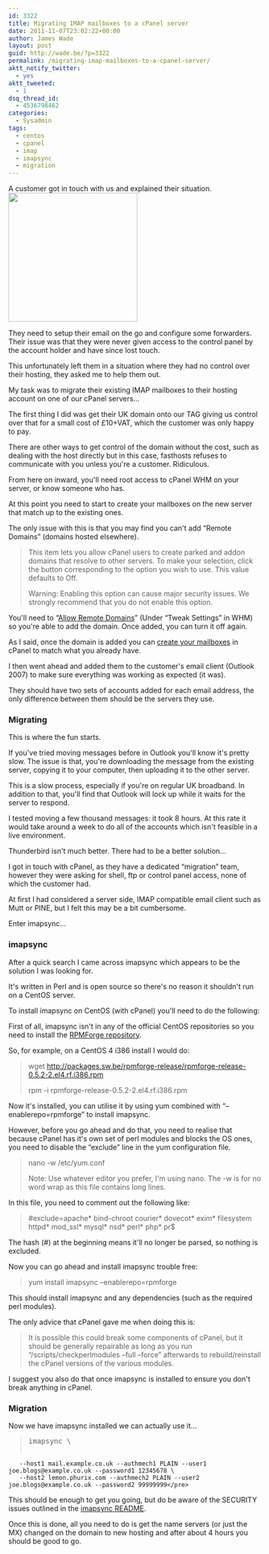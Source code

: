 ```yaml
---
id: 3322
title: Migrating IMAP mailboxes to a cPanel server
date: 2011-11-07T23:02:22+00:00
author: James Wade
layout: post
guid: http://wade.be/?p=3322
permalink: /migrating-imap-mailboxes-to-a-cpanel-server/
aktt_notify_twitter:
  - yes
aktt_tweeted:
  - 1
dsq_thread_id:
  - 4536798462
categories:
  - Sysadmin
tags:
  - centos
  - cpanel
  - imap
  - imapsync
  - migration
---
```

<p class="lead">
  A customer got in touch with us and explained their situation.<a href="http://wade.be/upload/Envelope.png"><img class="alignright size-full wp-image-3328" title="Envelope" src="http://wade.be/upload/Envelope.png" alt="" width="256" height="256" srcset="http://wade.be/upload/Envelope-150x150.png 150w, http://wade.be/upload/Envelope.png 256w" sizes="(max-width: 256px) 100vw, 256px" /></a>
</p>

They need to setup their email on the go and configure some forwarders. Their issue was that they were never given access to the control panel by the account holder and have since lost touch.

This unfortunately left them in a situation where they had no control over their hosting, they asked me to help them out.

My task was to migrate their existing IMAP mailboxes to their hosting account on one of our cPanel servers&#8230;

<!--more-->

The first thing I did was get their UK domain onto our TAG giving us control over that for a small cost of £10+VAT, which the customer was only happy to pay.

There are other ways to get control of the domain without the cost, such as dealing with the host directly but in this case, fasthosts refuses to communicate with you unless you're a customer. Ridiculous.

From here on inward, you'll need root access to cPanel WHM on your server, or know someone who has.

At this point you need to start to create your mailboxes on the new server that match up to the existing ones.

The only issue with this is that you may find you can't add &#8220;Remote Domains&#8221; (domains hosted elsewhere).

> This item lets you allow cPanel users to create parked and addon domains that resolve to other servers. To make your selection, click the button corresponding to the option you wish to use. This value defaults to Off.
> 
> Warning: Enabling this option can cause major security issues. We strongly recommend that you do not enable this option.

You'll need to &#8220;[Allow Remote Domains](http://docs.cpanel.net/twiki/bin/view/AllDocumentation/WHMDocs/TweakSettings#Domains)&#8221; (Under &#8220;Tweak Settings&#8221; in WHM) so you're able to add the domain. Once added, you can turn it off again.

As I said, once the domain is added you can [create your mailboxes](http://www.cpanel.net/media/tutorials/emailaccounts.htm) in cPanel to match what you already have.

I then went ahead and added them to the customer's email client (Outlook 2007) to make sure everything was working as expected (it was).

They should have two sets of accounts added for each email address, the only difference between them should be the servers they use.

### Migrating

This is where the fun starts.

If you've tried moving messages before in Outlook you'll know it's pretty slow. The issue is that, you're downloading the message from the existing server, copying it to your computer, then uploading it to the other server.

This is a slow process, especially if you're on regular UK broadband. In addition to that, you'll find that Outlook will lock up while it waits for the server to respond.

I tested moving a few thousand messages: it took 8 hours. At this rate it would take around a week to do all of the accounts which isn't feasible in a live environment.

Thunderbird isn't much better. There had to be a better solution&#8230;

I got in touch with cPanel, as they have a dedicated &#8220;migration&#8221; team, however they were asking for shell, ftp or control panel access, none of which the customer had.

At first I had considered a server side, IMAP compatible email client such as Mutt or PINE, but I felt this may be a bit cumbersome.

Enter imapsync&#8230;

### imapsync

After a quick search I came across imapsync which appears to be the solution I was looking for.

It's written in Perl and is open source so there's no reason it shouldn't run on a CentOS server.

To install imapsync on CentOS (with cPanel) you'll need to do the following:

First of all, imapsync isn't in any of the official CentOS repositories so you need to install the [RPMForge repository](http://wiki.centos.org/AdditionalResources/Repositories/RPMForge).

So, for example, on a CentOS 4 i386 install I would do:

> wget http://packages.sw.be/rpmforge-release/rpmforge-release-0.5.2-2.el4.rf.i386.rpm
> 
> rpm -i rpmforge-release-0.5.2-2.el4.rf.i386.rpm

Now it's installed, you can utilise it by using yum combined with &#8220;&#8211;enablerepo=rpmforge&#8221; to install imapsync.

However, before you go ahead and do that, you need to realise that because cPanel has it's own set of perl modules and blocks the OS ones, you need to disable the &#8220;exclude&#8221; line in the yum configuration file.

> nano -w /etc/yum.conf
> 
> Note: Use whatever editor you prefer, I'm using nano. The -w is for no word wrap as this file contains long lines.

In this file, you need to comment out the following like:

> #exclude=apache\* bind-chroot courier\* dovecot\* exim\* filesystem httpd\* mod_ssl\* mysql\* nsd\* perl\* php\* pr$

The hash (#) at the beginning means it'll no longer be parsed, so nothing is excluded.

Now you can go ahead and install imapsync trouble free:

> yum install imapsync &#8211;enablerepo=rpmforge

This should install imapsync and any dependencies (such as the required perl modules).

The only advice that cPanel gave me when doing this is:

> It is possible this could break some components of cPanel, but it should be generally repairable as long as you run &#8220;/scripts/checkperlmodules &#8211;full &#8211;force&#8221; afterwards to rebuild/reinstall the cPanel versions of the various modules.

I suggest you also do that once imapsync is installed to ensure you don't break anything in cPanel.

### Migration

Now we have imapsync installed we can actually use it&#8230;

> <pre>imapsync \
       --host1 mail.example.co.uk --authmech1 PLAIN --user1 joe.blogs@example.co.uk --password1 12345678 \
       --host2 lemon.phurix.com --authmech2 PLAIN --user2 joe.blogs@example.co.uk --password2 99999999</pre>

This should be enough to get you going, but do be aware of the SECURITY issues outlined in the [imapsync README](http://ks.lamiral.info/imapsync/README).

Once this is done, all you need to do is get the name servers (or just the MX) changed on the domain to new hosting and after about 4 hours you should be good to go.